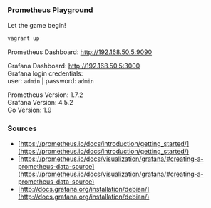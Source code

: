 ### Prometheus Playground

Let the game begin!

```sh
vagrant up
```

Prometheus Dashboard: http://192.168.50.5:9090

Grafana Dashboard: http://192.168.50.5:3000  
Grafana login credentials:  
user: `admin` | password: `admin`

Prometheus Version: 1.7.2  
Grafana Version: 4.5.2  
Go Version: 1.9

### Sources

- [https://prometheus.io/docs/introduction/getting_started/](https://prometheus.io/docs/introduction/getting_started/)
- [https://prometheus.io/docs/visualization/grafana/#creating-a-prometheus-data-source](https://prometheus.io/docs/visualization/grafana/#creating-a-prometheus-data-source)
- [http://docs.grafana.org/installation/debian/](http://docs.grafana.org/installation/debian/)
